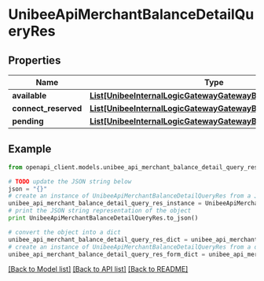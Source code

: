 # UnibeeApiMerchantBalanceDetailQueryRes


## Properties

Name | Type | Description | Notes
------------ | ------------- | ------------- | -------------
**available** | [**List[UnibeeInternalLogicGatewayGatewayBeanGatewayBalance]**](UnibeeInternalLogicGatewayGatewayBeanGatewayBalance.md) |  | [optional] 
**connect_reserved** | [**List[UnibeeInternalLogicGatewayGatewayBeanGatewayBalance]**](UnibeeInternalLogicGatewayGatewayBeanGatewayBalance.md) |  | [optional] 
**pending** | [**List[UnibeeInternalLogicGatewayGatewayBeanGatewayBalance]**](UnibeeInternalLogicGatewayGatewayBeanGatewayBalance.md) |  | [optional] 

## Example

```python
from openapi_client.models.unibee_api_merchant_balance_detail_query_res import UnibeeApiMerchantBalanceDetailQueryRes

# TODO update the JSON string below
json = "{}"
# create an instance of UnibeeApiMerchantBalanceDetailQueryRes from a JSON string
unibee_api_merchant_balance_detail_query_res_instance = UnibeeApiMerchantBalanceDetailQueryRes.from_json(json)
# print the JSON string representation of the object
print UnibeeApiMerchantBalanceDetailQueryRes.to_json()

# convert the object into a dict
unibee_api_merchant_balance_detail_query_res_dict = unibee_api_merchant_balance_detail_query_res_instance.to_dict()
# create an instance of UnibeeApiMerchantBalanceDetailQueryRes from a dict
unibee_api_merchant_balance_detail_query_res_form_dict = unibee_api_merchant_balance_detail_query_res.from_dict(unibee_api_merchant_balance_detail_query_res_dict)
```
[[Back to Model list]](../README.md#documentation-for-models) [[Back to API list]](../README.md#documentation-for-api-endpoints) [[Back to README]](../README.md)


